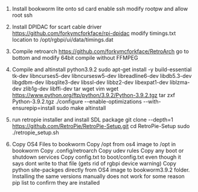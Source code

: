 1. Install bookworm lite onto sd card
enable ssh
modify rootpw and allow root ssh

2. Install DPIDAC for scart cable driver
https://github.com/forkymcforkface/rpi-dpidac
modify timings.txt location to /opt/rgbpi/ui/data/timings.dat

3. Compile retroarch
https://github.com/forkymcforkface/RetroArch
go to bottom and modify 64bit compile without FFMPEG

4. Compile and altinstall python3.9.2
sudo apt-get install -y build-essential tk-dev libncurses5-dev libncursesw5-dev libreadline6-dev libdb5.3-dev libgdbm-dev libsqlite3-dev libssl-dev libbz2-dev libexpat1-dev liblzma-dev zlib1g-dev libffi-dev tar wget vim
wget https://www.python.org/ftp/python/3.9.2/Python-3.9.2.tgz
tar zxf Python-3.9.2.tgz
./configure --enable-optimizations --with-ensurepip=install
sudo make altinstall

5. run retropie installer and install SDL package
git clone --depth=1 https://github.com/RetroPie/RetroPie-Setup.git
cd RetroPie-Setup
sudo ./retropie_setup.sh


6. Copy OS4 Files to bookworm
Copy /opt from os4 image to /opt in bookworm
Copy .config/retroarch
Copy udev rules
Copy any boot or shutdown services
Copy config.txt to boot/config.txt even though it says dont write to that file (gets rid of rgbpi device warning)
Copy python site-packges directly from OS4 image to bookworm3.9.2 folder. Installing the same versions manually does not work for some reason
pip list to confirm they are installed
